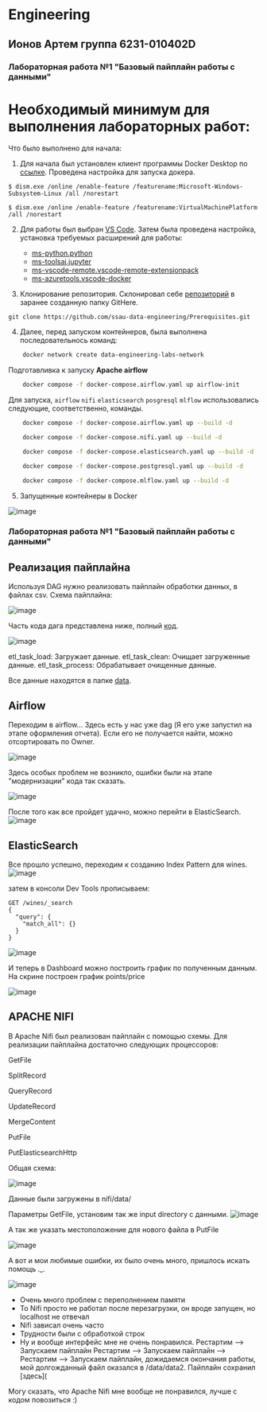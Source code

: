 # Engineering

## Ионов Артем группа 6231-010402D

### Лабораторная работа №1 "Базовый пайплайн работы с данными"

# Необходимый минимум для выполнения лабораторных работ:

Что было выполнено для начала:

1. Для начала был установлен клиент программы Docker Desktop по [ссылке](https://www.docker.com/products/docker-desktop/). Проведена настройка для запуска докера.
   
 ```
$ dism.exe /online /enable-feature /featurename:Microsoft-Windows-Subsystem-Linux /all /norestart
 ```

 ```
$ dism.exe /online /enable-feature /featurename:VirtualMachinePlatform /all /norestart
 ```
2. Для работы был выбран [VS Code](https://code.visualstudio.com/insiders/). Затем была проведена настройка, установка требуемых расширений для работы:

   * [ms-python.python](https://marketplace.visualstudio.com/items?itemName=ms-python.python)
   * [ms-toolsai.jupyter](https://marketplace.visualstudio.com/items?itemName=ms-toolsai.jupyter)
   * [ms-vscode-remote.vscode-remote-extensionpack](https://marketplace.visualstudio.com/items?itemName=ms-vscode-remote.vscode-remote-extensionpack)
   * [ms-azuretools.vscode-docker](https://marketplace.visualstudio.com/items?itemName=ms-azuretools.vscode-docker)

3. Клонирование репозитория. Склонировал себе [репозиторий](https://github.com/ssau-data-engineering/Prerequisites.git ) в заранее созданную папку GitHere.

 ```
git clone https://github.com/ssau-data-engineering/Prerequisites.git 
 ```
4. Далее, перед запуском контейнеров, была выполнена последовательнось команд:

```bash
    docker network create data-engineering-labs-network
```

Подготавливка к запуску **Apache airflow**

```bash
    docker compose -f docker-compose.airflow.yaml up airflow-init
```

Для запуска, `airflow` `nifi` `elasticsearch` `posgresql` `mlflow` использовались следующие, соответственно, команды.

```bash
    docker compose -f docker-compose.airflow.yaml up --build -d
```    
    
```bash
    docker compose -f docker-compose.nifi.yaml up --build -d
```    
    
```bash
    docker compose -f docker-compose.elasticsearch.yaml up --build -d
```    
    
```bash
    docker compose -f docker-compose.postgresql.yaml up --build -d
```

```bash
    docker compose -f docker-compose.mlflow.yaml up --build -d
```

5. Запущенные контейнеры в Docker

![image](https://github.com/user-attachments/assets/41eaed57-c69b-4a4a-aa2f-3ba4910b417f)

### Лабораторная работа №1 "Базовый пайплайн работы с данными"
## Реализация пайплайна

Используя DAG нужно реализовать пайплайн обработки данных, в файлах csv. Схема пайплайна:

![image](https://github.com/user-attachments/assets/f26f7781-7067-4e42-af33-2c73395d01ef)

Часть кода дага представлена ниже, полный [код](daglr1.py).

![image](https://github.com/user-attachments/assets/b8a26afd-3d38-4919-91f8-cca2afb4dc20)

etl_task_load: Загружает данные.
etl_task_clean: Очищает загруженные данные.
etl_task_process: Обрабатывает очищенные данные.

Все данные находятся в папке [data](https://github.com/sat4h/Lab-1-2024/tree/aea247556efc95ceaf28fddca0fbe6624d88fa8e/data).

## Airflow

Переходим в airflow... Здесь есть у нас уже dag (Я его уже запустил на этапе оформления отчета). Если его не получается найти, можно отсортировать по Owner.

![image](https://github.com/user-attachments/assets/b06e42d4-8719-47a6-b414-eb4813044f7a)

Здесь особых проблем не возникло, ошибки были на этапе "модернизации" кода так сказать.

![image](https://github.com/user-attachments/assets/02d9160d-f6ae-4b1b-b25e-82f12f92b0eb)

После того как все пройдет удачно, можно перейти в ElasticSearch.
![image](https://github.com/user-attachments/assets/400616d8-6f33-42ec-8f49-f74995281a0f)

## ElasticSearch
Все прошло успешно, переходим к созданию Index Pattern для wines.
![image](https://github.com/user-attachments/assets/d169582c-e690-430b-8f69-405fd4d7266d)

затем в консоли Dev Tools прописываем:

```
GET /wines/_search
{
  "query": {
    "match_all": {}
  }
}
```

![image](https://github.com/user-attachments/assets/331d61df-a14a-4ab5-9906-e8981a9adf4d)

И теперь в Dashboard можно построить график по полученным данным. На скрине построен график points/price

![image](https://github.com/user-attachments/assets/1f7b2d48-97fe-49bd-9419-a5df2cae303c)

## APACHE NIFI

В Apache Nifi был реализован пайплайн с помощью схемы. Для реализации пайплайна достаточно следующих процессоров:

GetFile

SplitRecord

QueryRecord

UpdateRecord

MergeContent

PutFile

PutElasticsearchHttp

Общая схема:

![image](https://github.com/user-attachments/assets/6042e4c7-56ba-4013-a4ef-272195ee0692)

Данные были загружены в nifi/data/

Параметры GetFile, установим так же input directory с данными.
![image](https://github.com/user-attachments/assets/09f908a1-4c17-40ce-b282-fcb97211088b)

А так же указать местоположение для нового файла в PutFile

![image](https://github.com/user-attachments/assets/095714ff-2649-424b-ac3f-c1ff6cb0872c)

А вот и мои любимые ошибки, их было очень много, пришлось искать помощь ._.

![image](https://github.com/user-attachments/assets/1497446b-e991-494c-a364-96bc693f5f40)

 - Очень много проблем с переполнением памяти
 - То Nifi просто не работал после перезагрузки, он вроде запущен, но localhost не отвечал
 - Nifi зависал очень часто
 - Трудности были с обработкой строк
 - 
   Ну и вообще интерфейс мне не очень понравился.
Рестартим --> Запускаем пайплайн Рестартим --> Запускаем пайплайн --> Рестартим --> Запускаем пайплайн, дожидаемся окончания работы, мой долгожданный файл оказался в /data/data2. Пайплайн сохранил [здесь](

Могу сказать, что Apache Nifi мне вообще не понравился, лучше с кодом повозиться :)
